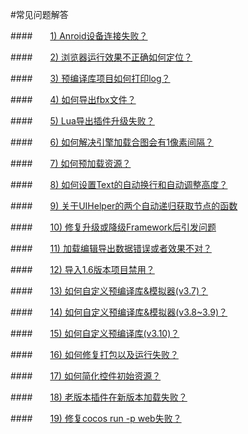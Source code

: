 #常见问题解答


####&emsp;&emsp;[1) Anroid设备连接失败？](../connect-solution/zh.md)

####&emsp;&emsp;[2) 浏览器运行效果不正确如何定位？](../debug-on-browser/zh.md)

####&emsp;&emsp;[3) 预编译库项目如何打印log？](../FWNoLog/zh.md) 

####&emsp;&emsp;[4) 如何导出fbx文件？](../HowToUseFBX/zh.md) 

####&emsp;&emsp;[5) Lua导出插件升级失败？](../LuaPluginUpdateError/zh.md) 

####&emsp;&emsp;[6) 如何解决引擎加载合图会有1像素间隔？](../OnePixelBug/zh.md) 

####&emsp;&emsp;[7) 如何预加载资源？](../PreloadRes/zh.md)  

####&emsp;&emsp;[8) 如何设置Text的自动换行和自动调整高度？](../TextAuto/zh.md) 

####&emsp;&emsp;[9) 关于UIHelper的两个自动递归获取节点的函数](../UIHelperGetNode/zh.md) 

####&emsp;&emsp;[10) 修复升级或降级Framework后引发问题](../upgrade-framework/zh.md)

####&emsp;&emsp;[11) 加载编辑导出数据错误或者效果不对？](../LoadError/zh.md)

####&emsp;&emsp;[12) 导入1.6版本项目禁用？](../Import1.6ProjectError/zh.md)

####&emsp;&emsp;[13) 如何自定义预编译库&模拟器(v3.7)？](../../chapter3/HowToCode/CustomizeFramework/zh.md)

####&emsp;&emsp;[14) 如何自定义预编译库&模拟器(v3.8~3.9)？](../../chapter3/HowToCode/CustomizeFramework-v3.8/zh.md)

####&emsp;&emsp;[15) 如何自定义预编译库(v3.10)？](../../chapter3/HowToCode/CustomizeFramework-v3.10/zh.md)

####&emsp;&emsp;[16) 如何修复打包以及运行失败？](../FixPackageError/zh.md)

####&emsp;&emsp;[17) 如何简化控件初始资源？](../SimplifyWidgetsRes/zh.md)

####&emsp;&emsp;[18) 老版本插件在新版本加载失败？](../PluginLoadError/zh.md)

####&emsp;&emsp;[19) 修复cocos run -p web失败？](../runError/zh.md)


